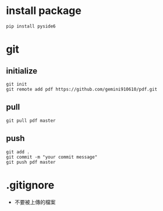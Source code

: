 # install package
```
pip install pyside6

```
# git
## initialize
```
git init
git remote add pdf https://github.com/gemini910610/pdf.git
```
## pull
```
git pull pdf master
```
## push
```
git add .
git commit -m "your commit message"
git push pdf master
```
# .gitignore
* 不要被上傳的檔案
